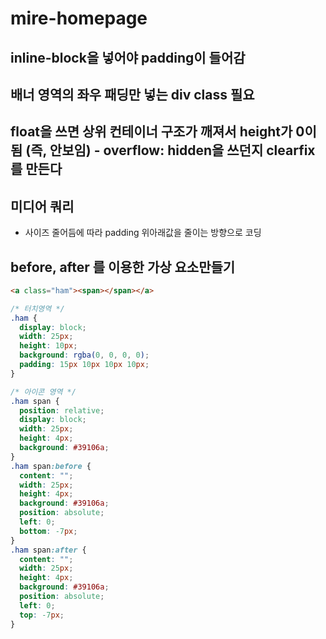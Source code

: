 # mire-homepage

## inline-block을 넣어야 padding이 들어감

## 배너 영역의 좌우 패딩만 넣는 div class 필요

## float을 쓰면 상위 컨테이너 구조가 깨져서 height가 0이 됨 (즉, 안보임) - overflow: hidden을 쓰던지 clearfix를 만든다

## 미디어 쿼리

- 사이즈 줄어듬에 따라 padding 위아래값을 줄이는 방향으로 코딩

## before, after 를 이용한 가상 요소만들기

```html
<a class="ham"><span></span></a>
```

```css
/* 터치영역 */
.ham {
  display: block;
  width: 25px;
  height: 10px;
  background: rgba(0, 0, 0, 0);
  padding: 15px 10px 10px 10px;
}

/* 아이콘 영역 */
.ham span {
  position: relative;
  display: block;
  width: 25px;
  height: 4px;
  background: #39106a;
}
.ham span:before {
  content: "";
  width: 25px;
  height: 4px;
  background: #39106a;
  position: absolute;
  left: 0;
  bottom: -7px;
}
.ham span:after {
  content: "";
  width: 25px;
  height: 4px;
  background: #39106a;
  position: absolute;
  left: 0;
  top: -7px;
}
```
